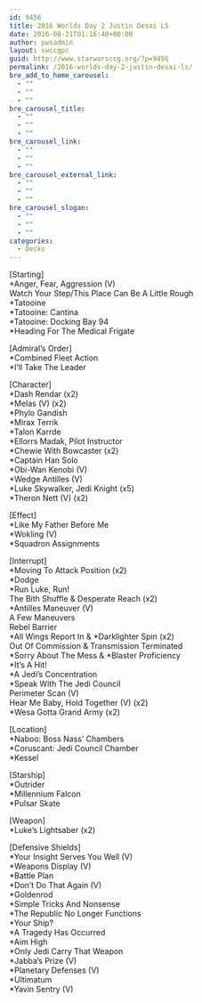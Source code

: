 ```yaml
---
id: 9456
title: 2016 Worlds Day 2 Justin Desai LS
date: 2016-08-21T01:16:40+00:00
author: pwsadmin
layout: swccgpc
guid: http://www.starwarsccg.org/?p=9456
permalink: /2016-worlds-day-2-justin-desai-ls/
bre_add_to_home_carousel:
  - ""
  - ""
  - ""
bre_carousel_title:
  - ""
  - ""
  - ""
bre_carousel_link:
  - ""
  - ""
  - ""
bre_carousel_external_link:
  - ""
  - ""
  - ""
bre_carousel_slogan:
  - ""
  - ""
  - ""
categories:
  - Decks
---
```

[Starting]  
*Anger, Fear, Aggression (V)  
Watch Your Step/This Place Can Be A Little Rough  
*Tatooine  
*Tatooine: Cantina  
*Tatooine: Docking Bay 94  
*Heading For The Medical Frigate

[Admiral&#8217;s Order]  
*Combined Fleet Action  
*I&#8217;ll Take The Leader

[Character]  
*Dash Rendar (x2)  
*Melas (V) (x2)  
*Phylo Gandish  
*Mirax Terrik  
*Talon Karrde  
*Ellorrs Madak, Pilot Instructor  
*Chewie With Bowcaster (x2)  
*Captain Han Solo  
*Obi-Wan Kenobi (V)  
*Wedge Antilles (V)  
*Luke Skywalker, Jedi Knight (x5)  
*Theron Nett (V) (x2)

[Effect]  
*Like My Father Before Me  
*Wokling (V)  
*Squadron Assignments

[Interrupt]  
*Moving To Attack Position (x2)  
*Dodge  
*Run Luke, Run!  
The Bith Shuffle & Desperate Reach (x2)  
*Antilles Maneuver (V)  
A Few Maneuvers  
Rebel Barrier  
\*All Wings Report In & \*Darklighter Spin (x2)  
Out Of Commission & Transmission Terminated  
\*Sorry About The Mess & \*Blaster Proficiency  
*It&#8217;s A Hit!  
*A Jedi&#8217;s Concentration  
*Speak With The Jedi Council  
Perimeter Scan (V)  
Hear Me Baby, Hold Together (V) (x2)  
*Wesa Gotta Grand Army (x2)

[Location]  
*Naboo: Boss Nass&#8217; Chambers  
*Coruscant: Jedi Council Chamber  
*Kessel

[Starship]  
*Outrider  
*Millennium Falcon  
*Pulsar Skate

[Weapon]  
*Luke&#8217;s Lightsaber (x2)

[Defensive Shields]  
*Your Insight Serves You Well (V)  
*Weapons Display (V)  
*Battle Plan  
*Don&#8217;t Do That Again (V)  
*Goldenrod  
*Simple Tricks And Nonsense  
*The Republic No Longer Functions  
*Your Ship?  
*A Tragedy Has Occurred  
*Aim High  
*Only Jedi Carry That Weapon  
*Jabba&#8217;s Prize (V)  
*Planetary Defenses (V)  
*Ultimatum  
*Yavin Sentry (V)